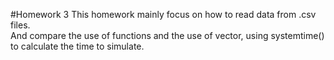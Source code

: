 #Homework 3
This homework mainly focus on how to read data from .csv files.  
And compare the use of functions and the use of vector, using systemtime() to calculate the time to simulate.
